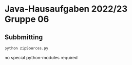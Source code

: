 # Java-Hausaufgaben 2022/23 Gruppe 06

## Subbmitting
```bash
python zipSources.py
```
no special python-modules required